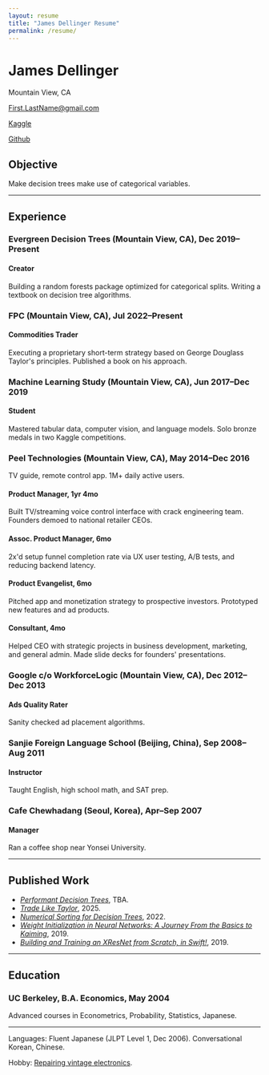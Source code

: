 ```yaml
---
layout: resume
title: "James Dellinger Resume"
permalink: /resume/
---
```


# James Dellinger
Mountain View, CA

First.LastName@gmail.com

[Kaggle](https://www.kaggle.com/jamesdellinger)

[Github](https://github.com/jamesdellinger)

## Objective
Make decision trees make use of categorical variables. 

---

## Experience
### Evergreen Decision Trees (Mountain View, CA), Dec 2019–Present
#### Creator
Building a random forests package optimized for categorical splits. Writing a textbook on decision tree algorithms.

### FPC (Mountain View, CA), Jul 2022–Present
#### Commodities Trader
Executing a proprietary short-term strategy based on George Douglass Taylor's principles. Published a book on his approach.

### Machine Learning Study (Mountain View, CA), Jun 2017–Dec 2019
#### Student
Mastered tabular data, computer vision, and language models. Solo bronze medals in two Kaggle competitions.

### Peel Technologies (Mountain View, CA), May 2014–Dec 2016
TV guide, remote control app. 1M+ daily active users.

<!-- Won't display exact start/end dates of each job title at Peel.
But here they are for future reference:
Product Manager, Sep 2015–Dec 2016
Associate Product Manager, Feb 2015–Sep 2015
Product Evangelist, Aug 2014–Feb 2015
Consultant, May 2014–Aug 2014 -->

<!-- Durations each Peel job was held:
Product Manager, 1yr 4mo
Associate Product Manager, 6mo
Product Evangelist, 6mo
Consultant, 4mo -->

#### Product Manager, 1yr 4mo
Built TV/streaming voice control interface with crack engineering team. Founders demoed to national retailer CEOs.

#### Assoc. Product Manager, 6mo
2x'd setup funnel completion rate via UX user testing, A/B tests, and reducing backend latency.

#### Product Evangelist, 6mo
Pitched app and monetization strategy to prospective investors. Prototyped new features and ad products.

#### Consultant, 4mo
Helped CEO with strategic projects in business development, marketing, and general admin. Made slide decks for founders' presentations.

### Google c/o WorkforceLogic (Mountain View, CA), Dec 2012–Dec 2013
#### Ads Quality Rater
Sanity checked ad placement algorithms.

### Sanjie Foreign Language School (Beijing, China), Sep 2008–Aug 2011
#### Instructor
Taught English, high school math, and SAT prep.

### Cafe Chewhadang (Seoul, Korea), Apr–Sep 2007
#### Manager
Ran a coffee shop near Yonsei University.

---

## Published Work
* [*Performant Decision Trees*](https://github.com/jamesdellinger/recent-work/blob/main/dt_book_excerpt.ipynb), TBA.
* [*Trade Like Taylor*](https://www.amazon.com/Trade-Like-Taylor-Douglass-Short-Term/dp/B0DWPR9FS9/), 2025.
* [*Numerical Sorting for Decision Trees*](https://github.com/jamesdellinger/recent-work/blob/main/numerical_sorting_speed_experiments.ipynb), 2022.
* [*Weight Initialization in Neural Networks: A Journey From the Basics to Kaiming*](https://medium.com/data-science/weight-initialization-in-neural-networks-a-journey-from-the-basics-to-kaiming-954fb9b47c79), 2019.
* [*Building and Training an XResNet from Scratch, in Swift!*](https://github.com/jamesdellinger/fastai_deep_learning_course_part2_v3/blob/master/13_swift_resnet_pipeline_s4tf_v04_my_reimplementation.ipynb), 2019.

---

## Education
### UC Berkeley, B.A. Economics, May 2004
<!-- TODO: figure out how to format so it'll be properly parsed -->
Advanced courses in Econometrics, Probability, Statistics, Japanese.

---

Languages: Fluent Japanese (JLPT Level 1, Dec 2006). Conversational Korean, Chinese.

Hobby: [Repairing vintage electronics](https://github.com/jamesdellinger/recent-work/blob/main/duo.ipynb).
